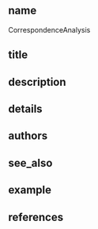 ## name
CorrespondenceAnalysis
## title
## description
## details
## authors
## see_also
## example
## references
